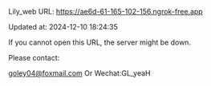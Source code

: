 Lily_web URL: https://ae6d-61-165-102-156.ngrok-free.app

Updated at: 2024-12-10 18:24:35

If you cannot open this URL, the server might be down.

Please contact: 

goley04@foxmail.com Or Wechat:GL_yeaH